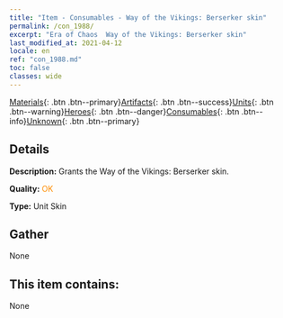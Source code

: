 ```yaml
---
title: "Item - Consumables - Way of the Vikings: Berserker skin"
permalink: /con_1988/
excerpt: "Era of Chaos  Way of the Vikings: Berserker skin"
last_modified_at: 2021-04-12
locale: en
ref: "con_1988.md"
toc: false
classes: wide
---
```

 [Materials](/Items/){: .btn .btn--primary}[Artifacts](/Items/Artifacts/){: .btn .btn--success}[Units](/Items/Units/){: .btn .btn--warning}[Heroes](/Items/Heroes/){: .btn .btn--danger}[Consumables](/Items/Consumables/){: .btn .btn--info}[Unknown](/Items/Unknown/){: .btn .btn--primary}

## Details
 **Description:** Grants the Way of the Vikings: Berserker skin.

 **Quality:** <span style="color: #FF8C00">OK</span>

 **Type:** Unit Skin

## Gather

  None

## This item contains:

  None

